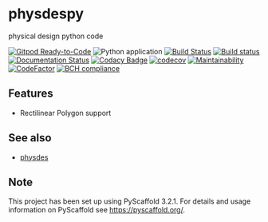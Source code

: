 # physdespy

physical design python code

[![Gitpod Ready-to-Code](https://img.shields.io/badge/Gitpod-Ready--to--Code-blue?logo=gitpod)](https://gitpod.io/#https://github.com/luk036/physdespy)
![Python application](https://github.com/luk036/physdespy/workflows/Python%20application/badge.svg)
[![Build Status](https://travis-ci.org/luk036/physdespy.svg?branch=master)](https://travis-ci.org/luk036/physdespy)
[![Build status](https://ci.appveyor.com/api/projects/status/0v1cf05tcueny7d9?svg=true)](https://ci.appveyor.com/project/luk036/physdespy)
[![Documentation Status](https://readthedocs.org/projects/physdespy/badge/?version=latest)](https://physdespy.readthedocs.io/en/latest/?badge=latest)
[![Codacy Badge](https://api.codacy.com/project/badge/Grade/a2f75bd3cc1e4c34be4741bdd61168ba)](https://app.codacy.com/app/luk036/physdespy?utm_source=github.com&utm_medium=referral&utm_content=luk036/physdespy&utm_campaign=badger)
[![codecov](https://codecov.io/gh/luk036/physdespy/branch/master/graph/badge.svg)](https://codecov.io/gh/luk036/physdespy)
[![Maintainability](https://api.codeclimate.com/v1/badges/6ce78bab65047bfe53d6/maintainability)](https://codeclimate.com/github/luk036/physdespy/maintainability)
[![CodeFactor](https://www.codefactor.io/repository/github/luk036/physdespy/badge)](https://www.codefactor.io/repository/github/luk036/physdespy)
[![BCH compliance](https://bettercodehub.com/edge/badge/luk036/physdespy?branch=master)](https://bettercodehub.com/)


Features
--------

-   Rectilinear Polygon support

See also
--------

-   [physdes](https://github.com/luk036/physdes)


Note
----

This project has been set up using PyScaffold 3.2.1. For details and usage
information on PyScaffold see <https://pyscaffold.org/>.
